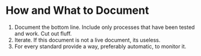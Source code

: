 # How and What to Document

1. Document the bottom line. Include only processes that have been tested and work. Cut out fluff.
1. Iterate. If this document is not a live document, its useless.
1. For every standard provide a way, preferably automatic, to monitor it.
